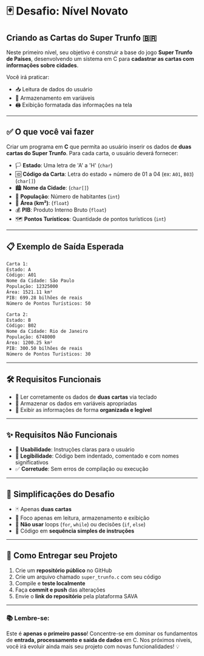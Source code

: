 # 🃏 Desafio: Nível Novato

## Criando as Cartas do Super Trunfo 🇧🇷

Neste primeiro nível, seu objetivo é construir a base do jogo **Super Trunfo de Países**, desenvolvendo um sistema em C para **cadastrar as cartas com informações sobre cidades**.

Você irá praticar:

* 📥 Leitura de dados do usuário
* 💾 Armazenamento em variáveis
* 🖨️ Exibição formatada das informações na tela

---

## ✅ O que você vai fazer

Criar um programa em **C** que permita ao usuário inserir os dados de **duas cartas do Super Trunfo**. Para cada carta, o usuário deverá fornecer:

* 🏳️ **Estado**: Uma letra de 'A' a 'H' (`char`)
* 🆔 **Código da Carta**: Letra do estado + número de 01 a 04 (ex: `A01`, `B03`) (`char[]`)
* 🏙️ **Nome da Cidade**: (`char[]`)
* 👥 **População**: Número de habitantes (`int`)
* 📏 **Área (km²)**: (`float`)
* 💰 **PIB**: Produto Interno Bruto (`float`)
* 🗺️ **Pontos Turísticos**: Quantidade de pontos turísticos (`int`)

---

## 📋 Exemplo de Saída Esperada

```txt
Carta 1:
Estado: A
Código: A01
Nome da Cidade: São Paulo
População: 12325000
Área: 1521.11 km²
PIB: 699.28 bilhões de reais
Número de Pontos Turísticos: 50

Carta 2:
Estado: B
Código: B02
Nome da Cidade: Rio de Janeiro
População: 6748000
Área: 1200.25 km²
PIB: 300.50 bilhões de reais
Número de Pontos Turísticos: 30
```

---

## 🛠️ Requisitos Funcionais

* 📌 Ler corretamente os dados de **duas cartas** via teclado
* 📌 Armazenar os dados em variáveis apropriadas
* 📌 Exibir as informações de forma **organizada e legível**

---

## ✨ Requisitos Não Funcionais

* 🎯 **Usabilidade**: Instruções claras para o usuário
* 🧹 **Legibilidade**: Código bem indentado, comentado e com nomes significativos
* ✅ **Corretude**: Sem erros de compilação ou execução

---

## 🔎 Simplificações do Desafio

* 🃏 Apenas **duas cartas**
* 📖 Foco apenas em leitura, armazenamento e exibição
* 🔁 **Não usar** loops (`for`, `while`) ou decisões (`if`, `else`)
* 🧱 Código em **sequência simples de instruções**

---

## 🚀 Como Entregar seu Projeto

1. Crie um **repositório público** no GitHub
2. Crie um arquivo chamado `super_trunfo.c` com seu código
3. Compile e **teste localmente**
4. Faça **commit e push** das alterações
5. Envie o **link do repositório** pela plataforma SAVA

---

### 📚 Lembre-se:

Este é **apenas o primeiro passo**!
Concentre-se em dominar os fundamentos de **entrada, processamento e saída de dados** em C.
Nos próximos níveis, você irá evoluir ainda mais seu projeto com novas funcionalidades! 💡